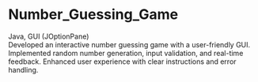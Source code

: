 # Number_Guessing_Game
Java, GUI (JOptionPane)  
Developed an interactive number guessing game with a user-friendly GUI. Implemented random number generation, input validation, and real-time feedback. Enhanced user experience with clear instructions and error handling.
